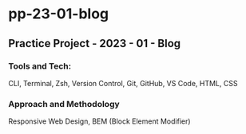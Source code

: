# pp-23-01-blog

## Practice Project - 2023 - 01 - Blog

### Tools and Tech:

CLI, Terminal, Zsh, Version Control, Git, GitHub, VS Code, HTML, CSS

### Approach and Methodology

Responsive Web Design, BEM (Block Element Modifier)
